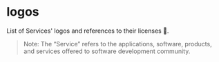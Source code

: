 # logos
List of Services' logos and references to their licenses 📑.

> Note: The “Service” refers to the applications, software, products, and services offered to software development community.
